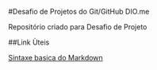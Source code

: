 #Desafio de Projetos do Git/GitHub DIO.me

Repositório criado para Desafio de Projeto

##Link Ùteis

[Sintaxe basica do Markdown](https://www.markdownguide.org/basic-syntax/)
